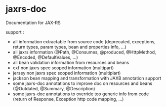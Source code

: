jaxrs-doc
=========

Documentation for JAX-RS

support :
- all information extractable from source code (deprecated, exceptions, return types, param types, bean and properties info, ...)
- all jaxrs information (@Path, @Consumes, @produced, @HttpMethod, @Encoded, @DefaultValues, ...)
- all bean validation information from resources and beans
- cxf non jaxrs spec scoped information (multipart)
- jersey non jaxrs spec scoped information (multiplart)
- jackson bean mapping and transformation with JAXB annotation support
- some jaxrs-doc annotations to improve doc on resources and beans (@Outdated, @Summary, @Description)
- some jaxrs-doc annotations to override too generic info from code (return of Response, Exception http code mapping, ...)
